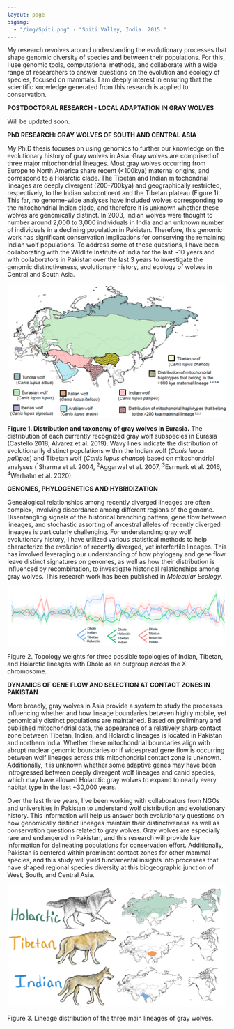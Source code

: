 ```yaml
---
layout: page
bigimg:
  - "/img/Spiti.png" : "Spiti Valley, India. 2015."
--- 
```


My research revolves around understanding the evolutionary processes that shape genomic diversity of species and between their populations. For this, I use genomic tools, computational methods, and collaborate with a wide range of researchers to answer questions on the evolution and ecology of species, focused on mammals. I am deeply interest in ensuring that the scientific knowledge generated from this research is applied to conservation. 

**POSTDOCTORAL RESEARCH - LOCAL ADAPTATION IN GRAY WOLVES**

Will be updated soon. 

**PhD RESEARCH: GRAY WOLVES OF SOUTH AND CENTRAL ASIA**

My Ph.D thesis focuses on using genomics to further our knowledge on the evolutionary history of gray wolves in Asia. Gray wolves are comprised of three major mitochondrial lineages. Most gray wolves occurring from Europe to North America share recent (<100kya) maternal origins, and correspond to a Holarctic clade. The Tibetan and Indian mitochondrial lineages are deeply divergent (200-700kya) and geographically restricted, respectively, to the Indian subcontinent and the Tibetan plateau (Figure 1). This far, no genome-wide analyses have included wolves corresponding to the mitochondrial Indian clade, and therefore it is unknown whether these wolves are genomically distinct. In 2003, Indian wolves were thought to number around 2,000 to 3,000 individuals in India and an unknown number of individuals in a declining population in Pakistan. Therefore, this genomic work has significant conservation implications for conserving the remaining Indian wolf populations. To address some of these questions, I have been collaborating with the Wildlife Institute of India for the last ~10 years and with collaborators in Pakistan over the last 3 years to investigate the genomic distinctiveness, evolutionary history, and ecology of wolves in Central and South Asia. 

![me](/img/subspeciesmap.png)

**Figure 1. Distribution and taxonomy of gray wolves in Eurasia.** The distribution of each currently recognized gray wolf subspecies in Eurasia (Castello 2018, Alvarez et al. 2019). Wavy lines indicate the distribution of evolutionarily distinct populations within the Indian wolf (*Canis lupus pallipes*) and Tibetan wolf (*Canis lupus chanco*) based on mitochondrial analyses (<sup>1</sup>Sharma et al. 2004, <sup>2</sup>Aggarwal et al. 2007, <sup>3</sup>Esrmark et al. 2016, <sup>4</sup>Werhahn et al. 2020). 



**GENOMES, PHYLOGENETICS AND HYBRIDIZATION** 

Genealogical relationships among recently diverged lineages are often complex, involving discordance among different regions of the genome. Disentangling signals of the historical branching pattern, gene flow between lineages, and stochastic assorting of ancestral alleles of recently diverged lineages is particularly challenging. For understanding gray wolf evolutionary history, I have utilized  various statistical methods to help characterize the evolution of recently diverged, yet interfertile lineages. This has involved leveraging our understanding of how phylogeny and gene flow leave distinct signatures on genomes, as well as how their distribution is influenced by recombination, to investigate historical relationships among gray wolves. This research work has been published in *Molecular Ecology*. 

![me](/img/Topologyweight4.png)

Figure 2. Topology weights for three possible topologies of Indian, Tibetan, and Holarctic lineages with Dhole as an outgroup across the X chromosome.


**DYNAMICS OF GENE FLOW AND SELECTION AT CONTACT ZONES IN PAKISTAN** 

More broadly, gray wolves in Asia provide a system to study the processes influencing whether and how lineage boundaries between highly mobile, yet genomically distinct populations are maintained. Based on preliminary and published mitochondrial data, the appearance of a relatively sharp contact zone between Tibetan, Indian, and Holarctic lineages is located in Pakistan and northern India. Whether these mitochondrial boundaries align with abrupt nuclear genomic boundaries or if widespread gene flow is occurring between wolf lineages across this mitochondrial contact zone is unknown. Additionally, it is unknown whether some adaptive genes may have been introgressed between deeply divergent wolf lineages and canid species, which may have allowed Holarctic gray wolves to expand to nearly every habitat type in the last ~30,000 years.

Over the last three years, I've been working with collaborators from NGOs and universities in Pakistan to understand wolf distribution and evolutionary history. This information will help us answer both evolutionary questions on how genomically distinct lineages maintain their distinctiveness as well as conservation questions related to gray wolves. Gray wolves are especially rare and endangered in Pakistan, and this research will provide key information for delineating populations for conservation effort. Additionally, Pakistan is centered within prominent contact zones for other mammal species, and this study will yield fundamental insights into processes that have shaped regional species diversity at this biogeographic junction of West, South, and Central Asia.


![me](/img/Gray_wolf_Lineage_distribution.jpg)

Figure 3. Lineage distribution of the three main lineages of gray wolves. 

